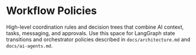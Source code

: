 # Workflow Policies

High-level coordination rules and decision trees that combine AI context, tasks, messaging, and approvals. Use this space for LangGraph state transitions and orchestrator policies described in `docs/architecture.md` and `docs/ai-agents.md`.
